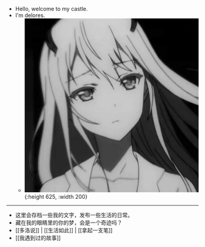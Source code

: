- Hello, welcome to my castle.
- I'm delores.
	- ![delores0217.jpg](../assets/delores0217_1647934026396_0.jpg){:height 625, :width 200}
- ---
- 这里会存档一些我的文字，发布一些生活的日常。
- 藏在我的眼睛里的你的梦，会是一个奇迹吗？
- [[多洛说]] | [[生活如此]] | [[拿起一支笔]]
- [[我遇到过的故事]]